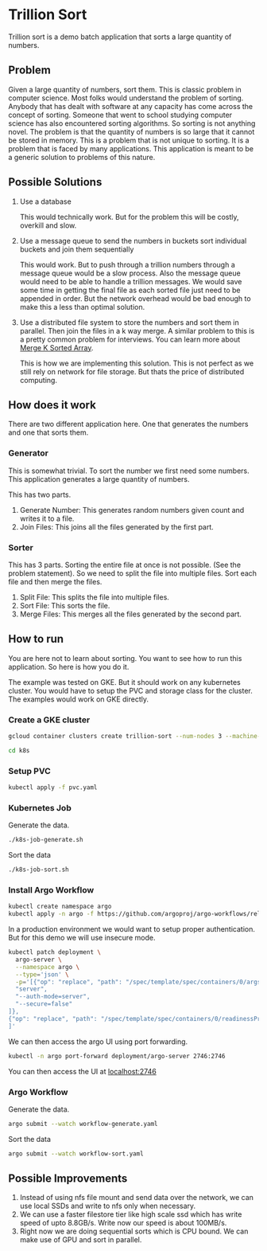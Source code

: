 # Trillion Sort

Trillion sort is a demo batch application that sorts a large quantity of numbers.

## Problem

Given a large quantity of numbers, sort them. This is classic problem in computer science. Most folks would understand the problem of sorting. Anybody that has dealt with software at any capacity has come across the concept of sorting. Someone that went to school studying computer science has also encountered sorting algorithms. So sorting is not anything novel. The problem is that the quantity of numbers is so large that it cannot be stored in memory. This is a problem that is not unique to sorting. It is a problem that is faced by many applications. This application is meant to be a generic solution to problems of this nature.

## Possible Solutions

1. Use a database

    This would technically work. But for the problem this will be costly, overkill and slow.

2. Use a message queue to send the numbers in buckets sort individual buckets and join them sequentially

    This would work. But to push through a trillion numbers through a message queue would be a slow process. Also the message queue would need to be able to handle a trillion messages. We would save some time in getting the final file as each sorted file just need to be appended in order. But the network overhead would be bad enough to make this a less than optimal solution.

3. Use a distributed file system to store the numbers and sort them in parallel. Then join the files in a k way merge. A similar problem to this is a pretty common problem for interviews. You can learn more about [Merge K Sorted Array](https://www.geeksforgeeks.org/merge-k-sorted-arrays/).

    This is how we are implementing this solution. This is not perfect as we still rely on network for file storage. But thats the price of distributed computing.

## How does it work

There are two different application here. One that generates the numbers and one that sorts them.

### Generator

This is somewhat trivial. To sort the number we first need some numbers. This application generates a large quantity of numbers.

This has two parts.

1. Generate Number: This generates random numbers given count and writes it to a file.
2. Join Files: This joins all the files generated by the first part.

### Sorter

This has 3 parts. Sorting the entire file at once is not possible. (See the problem statement). So we need to split the file into multiple files. Sort each file and then merge the files.

1. Split File: This splits the file into multiple files.
2. Sort File: This sorts the file.
3. Merge Files: This merges all the files generated by the second part.

## How to run

You are here not to learn about sorting. You want to see how to run this application. So here is how you do it.

The example was tested on GKE. But it should work on any kubernetes cluster. You would have to setup the PVC and storage class for the cluster. The examples would work on GKE directly.

### Create a GKE cluster

```bash
gcloud container clusters create trillion-sort --num-nodes 3 --machine-type n1-standard-4
```

```bash
cd k8s
```

### Setup PVC

```bash
kubectl apply -f pvc.yaml
```

### Kubernetes Job

Generate the data.

```bash
./k8s-job-generate.sh
```

Sort the data

```bash
./k8s-job-sort.sh
```

### Install Argo Workflow

```bash
kubectl create namespace argo
kubectl apply -n argo -f https://github.com/argoproj/argo-workflows/releases/download/v3.4.5/install.yaml

```

In a production environment we would want to setup proper authentication. But for this demo we will use insecure mode.

```bash
kubectl patch deployment \
  argo-server \
  --namespace argo \
  --type='json' \
  -p='[{"op": "replace", "path": "/spec/template/spec/containers/0/args", "value": [
  "server",
  "--auth-mode=server",
  "--secure=false"
]},
{"op": "replace", "path": "/spec/template/spec/containers/0/readinessProbe/httpGet/scheme", "value": "HTTP"}
]'
```

We can then access the argo UI using port forwarding.

```bash
kubectl -n argo port-forward deployment/argo-server 2746:2746
```

You can then access the UI at [localhost:2746](http://localhost:2746)

### Argo Workflow

Generate the data.

```bash
argo submit --watch workflow-generate.yaml
```

Sort the data

```bash
argo submit --watch workflow-sort.yaml
```

## Possible Improvements

1. Instead of using nfs file mount and send data over the network, we can use local SSDs and write to nfs only when necessary.
2. We can use a faster filestore tier like high scale ssd which has write speed of upto 8.8GB/s. Write now our speed is about 100MB/s.
3. Right now we are doing sequential sorts which is CPU bound. We can make use of GPU and sort in parallel.
